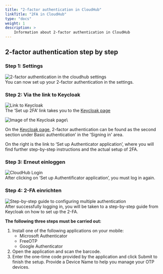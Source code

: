 ```yaml
---
title: "2-factor authentication in CloudHub"
linkTitle: "2FA in CloudHub"
type: "docs"
weight: 1
description: >
    Information about 2-factor authentication in CloudHub
---
```



## 2-factor authentication step by step

### Step 1: Settings

![2-factor authentication in the cloudhub settings](../img/2fa-settings-1.png)\
You can now set up your 2-factor authentication in the settings.

### Step 2: Via the link to Keycloak

![Link to Keycloak](../img/2fa-settings-2.png)\
The ‘Set up 2FA’ link takes you to the [Keycloak page](https://idm.psmanaged.com/realms/plusIDM/account/#/security/signingin)

![Image of the Keycloak page](../img/2fa-keycloak-page.png)\

On the [Keycloak page](https://idm.psmanaged.com/realms/plusIDM/account/#/security/signingin), 2-factor authentication can be found as the second section under Basic authentication’ in the 'Signing in' area.

On the right is the link to ‘Set up Authenticator application’, where you will find further step-by-step instructions and the actual setup of 2FA.

### Step 3: Erneut einloggen

![CloudHub Login](../img/2fa-cloudhub-login-1.png)\
After clicking on ‘Set up Authentificator application’, you must log in again.

### Step 4: 2-FA einrichten

![Step-by-step guide to configuring multiple authentication](../img/2fa-instruction-1.png)\
After successfully logging in, you will be taken to a step-by-step guide from Keycloak on how to set up the 2-FA.

**The following three steps must be carried out:**

1. Install one of the following applications on your mobile:
    - Microsoft Authenticator
    - FreeOTP
    - Google Authenticator
2. Open the application and scan the barcode.
3. Enter the one-time code provided by the application and click Submit to finish the setup. Provide a Device Name to help you manage your OTP devices.
